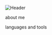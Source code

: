 ![Header](https://github.com/IvanTymoshchuk/IvanTymoshchuk/blob/main/assets/onlinelogomaker-122222-0905-5500-2000-transparent.png)

about me

languages and tools
